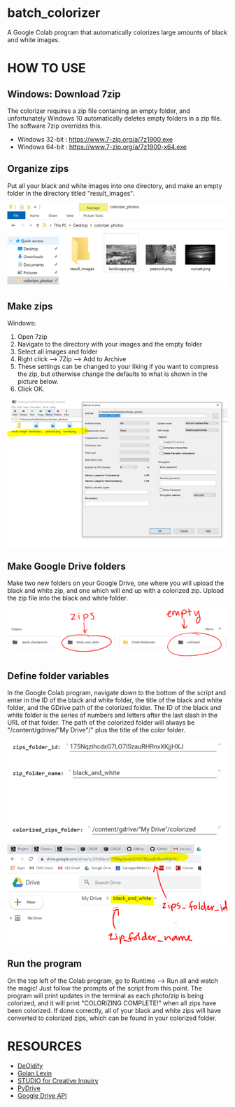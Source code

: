 # batch_colorizer
A Google Colab program that automatically colorizes large amounts of black and white images.

# HOW TO USE
## Windows: Download 7zip
The colorizer requires a zip file containing an empty folder, and unfortunately Windows 10 automatically deletes empty folders in a zip file. The software 7zip overrides this.

* Windows 32-bit : https://www.7-zip.org/a/7z1900.exe
* Windows 64-bit : https://www.7-zip.org/a/7z1900-x64.exe

## Organize zips
Put all your black and white images into one directory, and make an empty folder in the directory titled "result_images". 

![prezip](images/prezip.PNG)

## Make zips
Windows: 
1. Open 7zip
2. Navigate to the directory with your images and the empty folder
3. Select all images and folder
4. Right click --> 7Zip --> Add to Archive
5. These settings can be changed to your liking if you want to compress the zip, but otherwise change the defaults to what is shown in the picture below.
6. Click OK.

![afterzip](images/sendtozip.PNG)

## Make Google Drive folders
Make two new folders on your Google Drive, one where you will upload the black and white zip, and one which will end up with a colorized zip. Upload the zip file into the black and white folder.

![folders](images/folders.PNG)

## Define folder variables
In the Google Colab program, navigate down to the bottom of the script and enter in the ID of the black and white folder, the title of the black and white folder, and the GDrive path of the colorized folder. The ID of the black and white folder is the series of numbers and letters after the last slash in the URL of that folder. The path of the colorized folder will always be "/content/gdrive/"My Drive"/" plus the title of the color folder.

![variablenames](images/variablenames.PNG)
![insidezipfolder](images/insidezipfolder.PNG)

## Run the program
On the top left of the Colab program, go to Runtime --> Run all and watch the magic! Just follow the prompts of the script from this point. The program will print updates in the terminal as each photo/zip is being colorized, and it will print "COLORIZING COMPLETE!" when all zips have been colorized. If done correctly, all of your black and white zips will have converted to colorized zips, which can be found in your colorized folder.

# RESOURCES
* [DeOldify](https://github.com/jantic/DeOldify)
* [Golan Levin](https://github.com/golanlevin)
* [STUDIO for Creative Inquiry](https://github.com/creativeinquiry)
* [PyDrive](https://pythonhosted.org/PyDrive/)
* [Google Drive API](https://developers.google.com/drive/api/v3/about-sdk)
